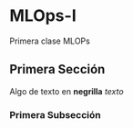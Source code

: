 # MLOps-I

Primera clase MLOPs

## Primera Sección 

Algo de texto en **negrilla** *texto*

### Primera Subsección


